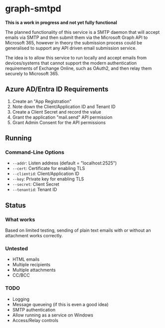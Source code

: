 # graph-smtpd

**This is a work in progress and not yet fully functional**

The planned functionality of this service is a SMTP daemon that will accept emails via SMTP and then submit them via the Microsoft Graph API to Microsoft 365, however in theory the submission process could be generalised to support any API driven email submission service.

The idea is to allow this service to run locally and accept emails from devices/systems that cannot support the modern authentication requirements of Exchange Online, such as OAuth2, and then relay them securely to Microsoft 365.

## Azure AD/Entra ID Requirements

1. Create an "App Registration"
2. Note down the Client/Application ID and Tenant ID
3. Create a Client Secret and record the value
4. Grant the application "mail.send" API permission
5. Grant Admin Consent for the API permissions

## Running

### Command-Line Options

* `--addr`: Listen address (default = "localhost:2525")
* `--cert`: Certificate for enabling TLS
* `--clientid`: Client/Application ID
* `--key`: Private key for enabling TLS
* `--secret`: Client Secret
* `--tenantid`: Tenant ID

## Status

### What works

Based on limited testing, sending of plain text emails with or without an attachment works correctly.

### Untested

* HTML emails
* Multiple recipients
* Multiple attachments
* CC/BCC

### TODO

* Logging
* Message queueing (if this is even a good idea)
* SMTP authentication
* Allow running as a service on Windows
* Access/Relay controls
